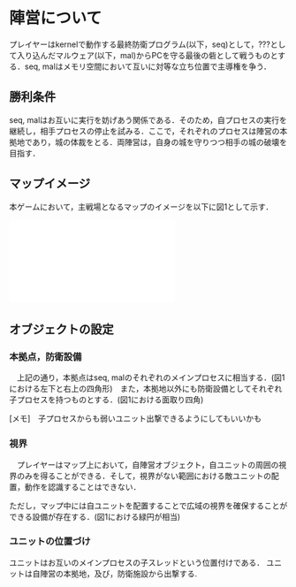 # 陣営について

 プレイヤーはkernelで動作する最終防衛プログラム(以下，seq)として，???として入り込んだマルウェア(以下，mal)からPCを守る最後の砦として戦うものとする．seq, malはメモリ空間において互いに対等な立ち位置で主導権を争う．

## 勝利条件

 seq, malはお互いに実行を妨げあう関係である．そのため，自プロセスの実行を継続し，相手プロセスの停止を試みる．ここで，それぞれのプロセスは陣営の本拠地であり，城の体裁をとる．両陣営は，自身の城を守りつつ相手の城の破壊を目指す．

## マップイメージ
 
 本ゲームにおいて，主戦場となるマップのイメージを以下に図1として示す．

![図1 : マップのイメージ](/img/マップイメージ.pdf)

## オブジェクトの設定

### 本拠点，防衛設備

　上記の通り，本拠点はseq, malのそれぞれのメインプロセスに相当する．(図1における左下と右上の四角形)　また，本拠地以外にも防衛設備としてそれぞれ子プロセスを持つものとする．(図1における面取り四角)

[メモ]　子プロセスからも弱いユニット出撃できるようにしてもいいかも

### 視界

　プレイヤーはマップ上において，自陣営オブジェクト，自ユニットの周囲の視界のみを得ることができる．そして，視界がない範囲における敵ユニットの配置，動作を認識することはできない．

ただし，マップ中には自ユニットを配置することで広域の視界を確保することができる設備が存在する．(図1における緑円が相当)


### ユニットの位置づけ

ユニットはお互いのメインプロセスの子スレッドという位置付けである．
ユニットは自陣営の本拠地，及び，防衛施設から出撃する.
